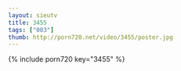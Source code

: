 ```yaml
--- 
layout: sieutv
title: 3455
tags: ["003"]
thumb: http://porn720.net/video/3455/poster.jpg
---
```

{% include porn720 key="3455" %} 
